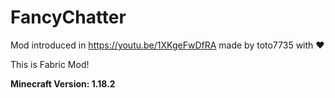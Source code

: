 # FancyChatter

Mod introduced in https://youtu.be/1XKgeFwDfRA made by toto7735 with ❤

This is Fabric Mod!

**Minecraft Version: 1.18.2**
